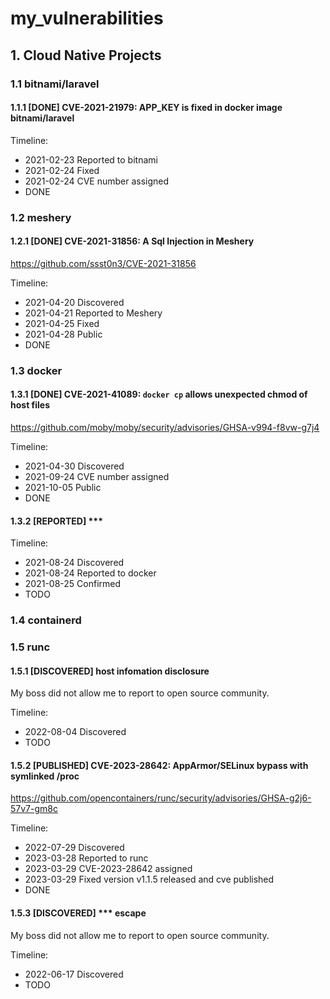 # my_vulnerabilities

## 1. Cloud Native Projects
### 1.1 bitnami/laravel
#### 1.1.1 [DONE] CVE-2021-21979: APP_KEY is fixed in docker image bitnami/laravel

Timeline:
* 2021-02-23 Reported to bitnami
* 2021-02-24 Fixed
* 2021-02-24 CVE number assigned
* DONE

### 1.2 meshery
#### 1.2.1 [DONE] CVE-2021-31856: A Sql Injection in Meshery
https://github.com/ssst0n3/CVE-2021-31856

Timeline:
* 2021-04-20 Discovered
* 2021-04-21 Reported to Meshery
* 2021-04-25 Fixed
* 2021-04-28 Public
* DONE

###  1.3 docker
#### 1.3.1 [DONE] CVE-2021-41089: `docker cp` allows unexpected chmod of host files

https://github.com/moby/moby/security/advisories/GHSA-v994-f8vw-g7j4

Timeline:
* 2021-04-30 Discovered
* 2021-09-24 CVE number assigned
* 2021-10-05 Public
* DONE

#### 1.3.2 [REPORTED] *** 

Timeline:
* 2021-08-24 Discovered
* 2021-08-24 Reported to docker
* 2021-08-25 Confirmed
* TODO

### 1.4 containerd

### 1.5 runc
#### 1.5.1 [DISCOVERED] host infomation disclosure
My boss did not allow me to report to open source community.

Timeline:
* 2022-08-04 Discovered
* TODO

#### 1.5.2 [PUBLISHED] CVE-2023-28642: AppArmor/SELinux bypass with symlinked /proc

https://github.com/opencontainers/runc/security/advisories/GHSA-g2j6-57v7-gm8c

Timeline:
* 2022-07-29 Discovered
* 2023-03-28 Reported to runc
* 2023-03-29 CVE-2023-28642 assigned
* 2023-03-29 Fixed version v1.1.5 released and cve published
* DONE

#### 1.5.3 [DISCOVERED] *** escape
My boss did not allow me to report to open source community.

Timeline:
* 2022-06-17 Discovered
* TODO
